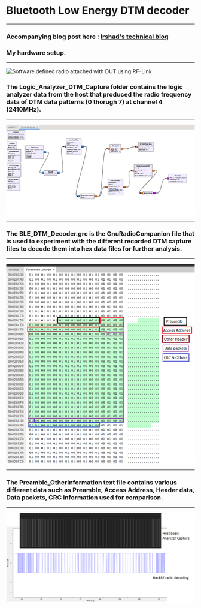 # Bluetooth Low Energy DTM decoder

---
### Accompanying blog post here : [Irshad's technical blog](https://irshad-js.github.io/posts/Experimentations_with_BLE_part_2/)

### My hardware setup.
---
![Software defined radio attached with DUT using RF-Link](Images/Hardware_Setup.jpg)

### The Logic_Analyzer_DTM_Capture folder contains the logic analyzer data from the host that produced the radio frequency data of DTM data patterns (0 thorugh 7) at channel 4 (2410MHz).

---
![The GNU radio companion flow diagram](Images/GnuRadio_Flow.png)

---

### The BLE_DTM_Decoder.grc is the GnuRadioCompanion file that is used to experiment with the different recorded DTM capture files to decode them into hex data files for further analysis.

---

![Resulting Hex data file from analysis](Images/Packet_decoding.png)

---
### The Preamble_OtherInformation text file contains various different data such as Preamble, Access Address, Header data, Data packets, CRC information used for comparison.

---

![Logic analyzer data and Radio decoding comparison](Images/Comparison.png)

